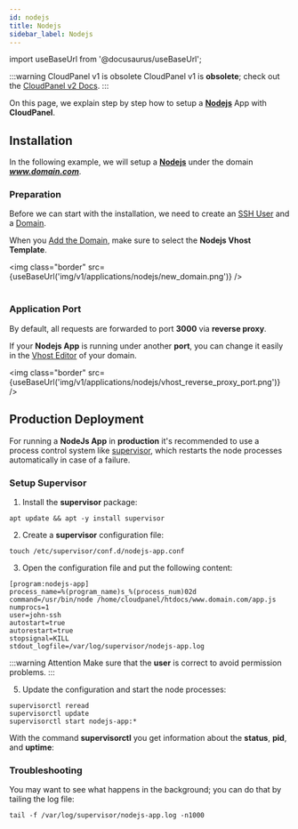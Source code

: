 ```yaml
---
id: nodejs
title: Nodejs
sidebar_label: Nodejs
---
```


import useBaseUrl from '@docusaurus/useBaseUrl';

:::warning CloudPanel v1 is obsolete
CloudPanel v1 is **obsolete**; check out the [CloudPanel v2 Docs](https://www.cloudpanel.io/docs/v2/introduction/).
:::

On this page, we explain step by step how to setup a **[Nodejs](https://nodejs.org/)** App with **CloudPanel**.

## Installation

In the following example, we will setup a **[Nodejs](https://nodejs.org/)** under the domain ***www.domain.com***.

### Preparation

Before we can start with the installation, we need to create an [SSH User](../frontend-area/users#adding-a-user) and a [Domain](../frontend-area/domains#adding-a-domain).

When you [Add the Domain](../frontend-area/domains#adding-a-domain), make sure to select the **Nodejs Vhost Template**.

<img class="border" src={useBaseUrl('img/v1/applications/nodejs/new_domain.png')} /> <br /><br />

### Application Port

By default, all requests are forwarded to port **3000** via **reverse proxy**.

If your **Nodejs App** is running under another **port**, you can change it easily in the [Vhost Editor](../frontend-area/domains#vhost) of your domain.

<img class="border" src={useBaseUrl('img/v1/applications/nodejs/vhost_reverse_proxy_port.png')} />

## Production Deployment

For running a **NodeJs App** in **production** it's recommended to use a process control system like [supervisor](http://supervisord.org/),
which restarts the node processes automatically in case of a failure.

### Setup Supervisor

1. Install the **supervisor** package:

```
apt update && apt -y install supervisor
```

2. Create a **supervisor** configuration file:

```
touch /etc/supervisor/conf.d/nodejs-app.conf
```

3. Open the configuration file and put the following content:

```
[program:nodejs-app]
process_name=%(program_name)s_%(process_num)02d
command=/usr/bin/node /home/cloudpanel/htdocs/www.domain.com/app.js
numprocs=1
user=john-ssh
autostart=true
autorestart=true
stopsignal=KILL
stdout_logfile=/var/log/supervisor/nodejs-app.log
```

:::warning Attention
Make sure that the **user** is correct to avoid permission problems.
:::

5. Update the configuration and start the node processes:

```
supervisorctl reread
supervisorctl update
supervisorctl start nodejs-app:*
```

With the command **supervisorctl** you get information about the **status**, **pid**, and **uptime**:

### Troubleshooting

You may want to see what happens in the background; you can do that by tailing the log file:

```
tail -f /var/log/supervisor/nodejs-app.log -n1000
```